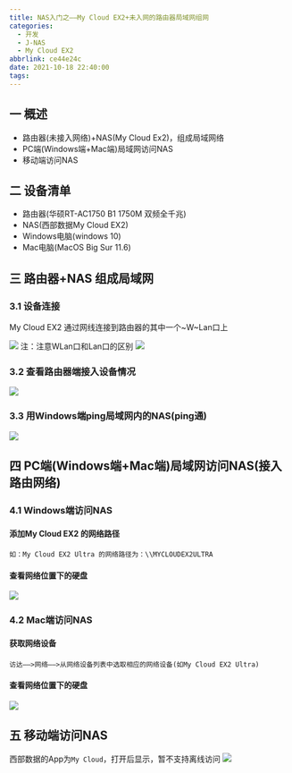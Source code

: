 ```yaml
---
title: NAS入门之——My Cloud EX2+未入网的路由器局域网组网
categories:
  - 开发
  - J-NAS
  - My Cloud EX2
abbrlink: ce44e24c
date: 2021-10-18 22:40:00
tags:
---
```

## 一 概述

* 路由器(未接入网络)+NAS(My Cloud Ex2)，组成局域网络
* PC端(Windows端+Mac端)局域网访问NAS
* 移动端访问NAS

<!--more-->

## 二 设备清单

* 路由器(华硕RT-AC1750 B1 1750M 双频全千兆)
* NAS(西部数据My Cloud EX2)
* Windows电脑(windows 10)
* Mac电脑(MacOS Big Sur 11.6)

## 三 路由器+NAS 组成局域网

### 3.1 设备连接

My Cloud EX2 通过网线连接到路由器的其中一个~W~Lan口上

![][1]
注：注意WLan口和Lan口的区别
![][2]

### 3.2 查看路由器端接入设备情况
![][3]

### 3.3 用Windows端ping局域网内的NAS(ping通)

![][4]

## 四 PC端(Windows端+Mac端)局域网访问NAS(接入路由网络)

### 4.1 Windows端访问NAS

#### 添加My Cloud EX2 的网络路径

```
如：My Cloud EX2 Ultra 的网络路径为：\\MYCLOUDEX2ULTRA
```

#### 查看网络位置下的硬盘
![][5]

### 4.2  Mac端访问NAS

#### 获取网络设备

```
访达——>网络——>从网络设备列表中选取相应的网络设备(如My Cloud EX2 Ultra)
```

#### 查看网络位置下的硬盘
![][6]

## 五 移动端访问NAS

西部数据的App为`My Cloud`，打开后显示，暂不支持离线访问
![][7]




[1]:https://cdn.staticaly.com/gh/PGzxc/CDN/master/blog-image/nas-mycloud-route-nas-connect.png
[2]:https://cdn.staticaly.com/gh/PGzxc/CDN/master/blog-image/nas-mycloud-route-lan-wlan.png
[3]:https://cdn.staticaly.com/gh/PGzxc/CDN/master/blog-image/nas-mycloud-route-device-connect.png
[4]:https://cdn.staticaly.com/gh/PGzxc/CDN/master/blog-image/nas-mycloud-windos-ping-nas.png
[5]:https://cdn.staticaly.com/gh/PGzxc/CDN/master/blog-image/nas-mycloud-windows-web-position.png
[6]:https://cdn.staticaly.com/gh/PGzxc/CDN/master/blog-image/nas-mycloud-mac-web-position.png
[7]:https://cdn.staticaly.com/gh/PGzxc/CDN/master/blog-image/nas-mycloud-phone-state.png

